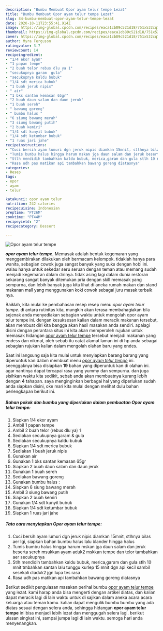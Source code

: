 ```yaml
---
description: "Bumbu Membuat Opor ayam telur tempe Lezat"
title: "Bumbu Membuat Opor ayam telur tempe Lezat"
slug: 84-bumbu-membuat-opor-ayam-telur-tempe-lezat
date: 2020-10-11T23:55:41.914Z
image: https://img-global.cpcdn.com/recipes/eaca1cb89c521d18/751x532cq70/opor-ayam-telur-tempe-foto-resep-utama.jpg
thumbnail: https://img-global.cpcdn.com/recipes/eaca1cb89c521d18/751x532cq70/opor-ayam-telur-tempe-foto-resep-utama.jpg
cover: https://img-global.cpcdn.com/recipes/eaca1cb89c521d18/751x532cq70/opor-ayam-telur-tempe-foto-resep-utama.jpg
author: Myra Ferguson
ratingvalue: 3.7
reviewcount: 14
recipeingredient:
- "1/4 ekor ayam"
- "1 papan tempe"
- "2 buah telor rebus dlu ya 1"
- "secukupnya garam  gula"
- "secukupnya kaldu bubuk"
- "1/4 sdt merica bubuk"
- "1 buah jeruk nipis"
- " air"
- "1 bks santan kemasan 65gr"
- "2 buah daun salam dan daun jeruk"
- "1 buah sereh"
- " bawang goreng"
- " bumbu halus "
- "6 siung bawang merah"
- "3 siung bawang putih"
- "2 buah kemiri"
- "1/4 sdt kunyit bubuk"
- "1/4 sdt ketumbar bubuk"
- "1 ruas jari jahe"
recipeinstructions:
- "Cuci bersih ayam lumuri dgn jeruk nipis diamkan 15mnit, stlhnya bilas aer lgi, siapkan bahan bumbu halus lalu blander hingga halus"
- "Tumis bumbu halus hingga harum mskan jga daun salam dan jeruk beserta sereh msukkan ayam aduk2 mskkan tempe dan telor tambahkan aer secukupnya"
- "Stlh mendidih tambahkan kaldu bubuk, merica,garam dan gula stlh 10 mnit tmbahkan santan lalu tunggu kurlep 15 mnit dgn api kecil sambil sesekali diaduk2 jgn lupa tes rasa"
- "Rasa udh pas matikan api tambahkan bawang goreng diatasnya"
categories:
- Resep
tags:
- opor
- ayam
- telur

katakunci: opor ayam telur 
nutrition: 242 calories
recipecuisine: Indonesian
preptime: "PT26M"
cooktime: "PT44M"
recipeyield: "2"
recipecategory: Dessert

---
```



![Opor ayam telur tempe](https://img-global.cpcdn.com/recipes/eaca1cb89c521d18/751x532cq70/opor-ayam-telur-tempe-foto-resep-utama.jpg)

<b><i>opor ayam telur tempe</i></b>, Memasak adalah bentuk kegemaran yang menggembirakan dilakukan oleh bermacam kelompok. tidaklah hanya para wanita, sebagian cowok juga sangat banyak yang suka dengan hobi ini. walau hanya untuk sekedar seru seruan dengan teman atau memang sudah menjadi kegemaran dalam dirinya. tidak asing lagi dalam dunia restoran sekarang sangat banyak ditemukan pria dengan skill memasak yang sempurna, dan lebih banyak juga kita lihat di aneka rumah makan dan stand makanan mall yang menggunakan koki cowok sebagai juru masak terbaik nya.



Baiklah, kita mulai ke pembahasan resep resep menu <i>opor ayam telur tempe</i>. di antara rutinitas kita, mungkin akan terasa membahagiakan bila sejenak anda menyediakan sebagian waktu untuk mengolah opor ayam telur tempe ini. dengan kesuksesan kalian dalam meracik makanan tersebut, akan membuat diri kita bangga akan hasil masakan anda sendiri. apalagi disini dengan perantara situs ini kita akan memperoleh rujukan untuk memasak hidangan <u>opor ayam telur tempe</u> tersebut menjadi makanan yang endess dan nikmat, oleh sebab itu catat alamat laman ini di hp anda sebagai sebagian rujukan kalian dalam mengolah olahan baru yang endes.


Saat ini langsung saja kita mulai untuk menyiapkan barang barang yang diperuntuk kan dalam membuat menu <u><i>opor ayam telur tempe</i></u> ini. seenggaknya bisa disiapkan <b>19</b> bahan yang diperuntuk kan di olahan ini. agar nantinya dapat tercapai rasa yang yummy dan sempurna. dan juga sisihkan waktu kita sedikit, sebab anda akan membuatnya kurang lebih dengan <b>4</b> tahapan. saya menginginkan berbagai hal yang diperlukan sudah anda siapkan disini, oke mari kita mulai dengan melihat dulu bahan perlengkapan berikut ini.

<!--inarticleads1-->

##### Bahan pokok dan bumbu yang diperlukan dalam pembuatan Opor ayam telur tempe:

1. Siapkan 1/4 ekor ayam
1. Ambil 1 papan tempe
1. Ambil 2 buah telor (rebus dlu ya) 1
1. Sediakan secukupnya garam &amp; gula
1. Sediakan secukupnya kaldu bubuk
1. Siapkan 1/4 sdt merica bubuk
1. Sediakan 1 buah jeruk nipis
1. Gunakan  air
1. Gunakan 1 bks santan kemasan 65gr
1. Siapkan 2 buah daun salam dan daun jeruk
1. Gunakan 1 buah sereh
1. Sediakan  bawang goreng
1. Gunakan  bumbu halus :
1. Siapkan 6 siung bawang merah
1. Ambil 3 siung bawang putih
1. Siapkan 2 buah kemiri
1. Gunakan 1/4 sdt kunyit bubuk
1. Siapkan 1/4 sdt ketumbar bubuk
1. Siapkan 1 ruas jari jahe




<!--inarticleads2-->

##### Tata cara menyiapkan Opor ayam telur tempe:

1. Cuci bersih ayam lumuri dgn jeruk nipis diamkan 15mnit, stlhnya bilas aer lgi, siapkan bahan bumbu halus lalu blander hingga halus
1. Tumis bumbu halus hingga harum mskan jga daun salam dan jeruk beserta sereh msukkan ayam aduk2 mskkan tempe dan telor tambahkan aer secukupnya
1. Stlh mendidih tambahkan kaldu bubuk, merica,garam dan gula stlh 10 mnit tmbahkan santan lalu tunggu kurlep 15 mnit dgn api kecil sambil sesekali diaduk2 jgn lupa tes rasa
1. Rasa udh pas matikan api tambahkan bawang goreng diatasnya




Berikut sedikit pengulasan masakan perihal bumbu <u>opor ayam telur tempe</u> yang lezat. kami harap anda bisa mengerti dengan artikel diatas, dan kalian dapat meracik lagi di lain waktu untuk di sajikan dalam aneka acara acara keluarga atau teman kamu. kalian dapat mengulik bumbu bumbu yang ada diatas sesuai dengan selera anda, sehingga hidangan <b>opor ayam telur tempe</b> ini bisa menjadi lebih lezat dan menggugah selera lagi. berikut ulasan singkat ini, sampai jumpa lagi di lain waktu. semoga hari anda menyenangkan.
